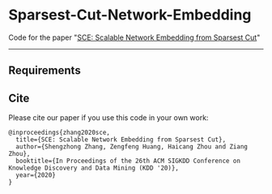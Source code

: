 # Sparsest-Cut-Network-Embedding
Code for the paper "[SCE: Scalable Network Embedding from Sparsest Cut](https://arxiv.org/abs/2006.16499)" 

---

## Requirements


## Cite

Please cite our paper if you use this code in your own work:


```
@inproceedings{zhang2020sce,
  title={SCE: Scalable Network Embedding from Sparsest Cut},
  author={Shengzhong Zhang, Zengfeng Huang, Haicang Zhou and Ziang Zhou},
  booktitle={In Proceedings of the 26th ACM SIGKDD Conference on Knowledge Discovery and Data Mining (KDD '20)},
  year={2020}
}
```
